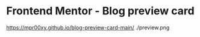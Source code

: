 # Frontend Mentor - Blog preview card
https://mpr00xy.github.io/blog-preview-card-main/
./preview.png